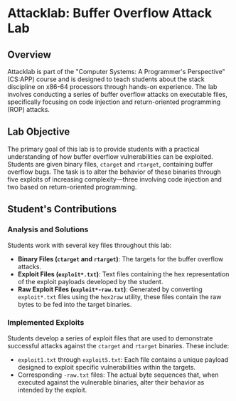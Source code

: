 # Attacklab: Buffer Overflow Attack Lab

## Overview

Attacklab is part of the "Computer Systems: A Programmer's Perspective" (CS:APP) course and is designed to teach students about the stack discipline on x86-64 processors through hands-on experience. The lab involves conducting a series of buffer overflow attacks on executable files, specifically focusing on code injection and return-oriented programming (ROP) attacks.

## Lab Objective

The primary goal of this lab is to provide students with a practical understanding of how buffer overflow vulnerabilities can be exploited. Students are given binary files, `ctarget` and `rtarget`, containing buffer overflow bugs. The task is to alter the behavior of these binaries through five exploits of increasing complexity—three involving code injection and two based on return-oriented programming.

## Student's Contributions

### Analysis and Solutions

Students work with several key files throughout this lab:

- **Binary Files (`ctarget` and `rtarget`)**: The targets for the buffer overflow attacks.
- **Exploit Files (`exploit*.txt`)**: Text files containing the hex representation of the exploit payloads developed by the student.
- **Raw Exploit Files (`exploit*-raw.txt`)**: Generated by converting `exploit*.txt` files using the `hex2raw` utility, these files contain the raw bytes to be fed into the target binaries.

### Implemented Exploits

Students develop a series of exploit files that are used to demonstrate successful attacks against the `ctarget` and `rtarget` binaries. These include:

- `exploit1.txt` through `exploit5.txt`: Each file contains a unique payload designed to exploit specific vulnerabilities within the targets.
- Corresponding `-raw.txt` files: The actual byte sequences that, when executed against the vulnerable binaries, alter their behavior as intended by the exploit.

